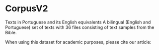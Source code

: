 # CorpusV2
Texts in Portuguese and its English equivalents
A bilingual (English and Portuguese) set of texts with  36  files consisting of text samples from the Bible.

When using this dataset for academic purposes, please cite our article:

